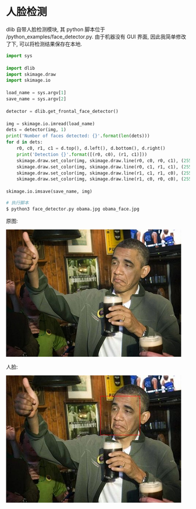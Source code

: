# 人脸检测

dlib 自带人脸检测模块, 其 python 脚本位于 /python_examples/face_detector.py. 由于机器没有 GUI 界面, 因此我简单修改了下, 可以将检测结果保存在本地.

```py
import sys

import dlib
import skimage.draw
import skimage.io

load_name = sys.argv[1]
save_name = sys.argv[2]

detector = dlib.get_frontal_face_detector()

img = skimage.io.imread(load_name)
dets = detector(img, 1)
print('Number of faces detected: {}'.format(len(dets)))
for d in dets:
    r0, c0, r1, c1 = d.top(), d.left(), d.bottom(), d.right()
    print('Detection {}'.format([(r0, c0), (r1, c1)]))
    skimage.draw.set_color(img, skimage.draw.line(r0, c0, r0, c1), (255, 0, 0))
    skimage.draw.set_color(img, skimage.draw.line(r0, c1, r1, c1), (255, 0, 0))
    skimage.draw.set_color(img, skimage.draw.line(r1, c1, r1, c0), (255, 0, 0))
    skimage.draw.set_color(img, skimage.draw.line(r1, c0, r0, c0), (255, 0, 0))

skimage.io.imsave(save_name, img)
```

```sh
# 执行脚本
$ python3 face_detector.py obama.jpg obama_face.jpg
```

原图:

![img](/img/daze/dlib/face_detect/obama.jpg)

人脸:

![img](/img/daze/dlib/face_detect/obama_face.jpg)
